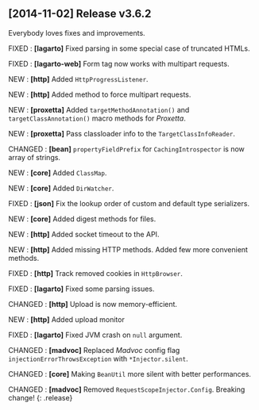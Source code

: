 ## [2014-11-02] Release v3.6.2

Everybody loves fixes and improvements.

FIXED
: **[lagarto]** Fixed parsing in some special case of truncated HTMLs.

FIXED
: **[lagarto-web]** Form tag now works with multipart requests.

NEW
: **[http]** Added `HttpProgressListener`.

NEW
: **[http]** Added method to force multipart requests.

NEW
: **[proxetta]** Added `targetMethodAnnotation()` and `targetClassAnnotation()`
macro methods for *Proxetta*.

NEW
: **[proxetta]** Pass classloader info to the `TargetClassInfoReader`.

CHANGED
: **[bean]** `propertyFieldPrefix` for `CachingIntrospector` is now array of strings.

NEW
: **[core]** Added `ClassMap`.

NEW
: **[core]** Added `DirWatcher`.

FIXED
: **[json]** Fix the lookup order of custom and default type serializers.

NEW
: **[core]** Added digest methods for files.

NEW
: **[http]** Added socket timeout to the API.

NEW
: **[http]** Added missing HTTP methods. Added few more convenient methods.

FIXED
: **[http]** Track removed cookies in `HttpBrowser`.

FIXED
: **[lagarto]** Fixed some parsing issues.

CHANGED
: **[http]** Upload is now memory-efficient.

NEW
: **[http]** Added upload monitor

FIXED
: **[lagarto]** Fixed JVM crash on `null` argument.

CHANGED
: **[madvoc]** Replaced *Madvoc* config flag `injectionErrorThrowsException` with `*Injector.silent`.

CHANGED
: **[core]** Making `BeanUtil` more silent with better performances.

CHANGED
: **[madvoc]** Removed `RequestScopeInjector.Config`. Breaking change!
{: .release}
